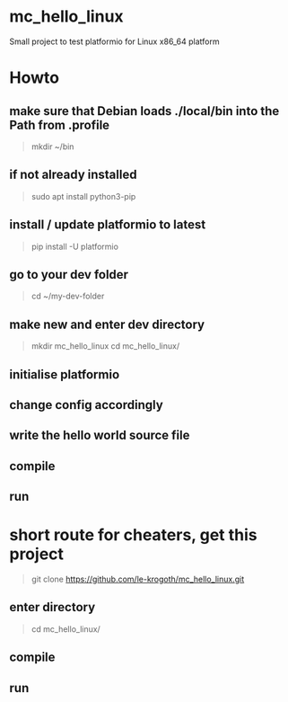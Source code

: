 # mc_hello_linux
Small project to test platformio for Linux x86_64 platform

# Howto
## make sure that Debian loads ./local/bin into the Path from .profile
> mkdir ~/bin

## if not already installed
> sudo apt install python3-pip

## install / update platformio to latest
> pip install -U platformio

## go to your dev folder
> cd ~/my-dev-folder

## make new and enter dev directory
> mkdir mc_hello_linux 
> cd mc_hello_linux/

## initialise platformio

## change config accordingly

## write the hello world source file

## compile

## run




# short route for cheaters, get this project
> git clone https://github.com/le-krogoth/mc_hello_linux.git

## enter directory
> cd mc_hello_linux/

## compile

## run
